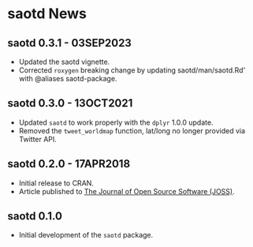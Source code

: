 
# saotd News

## saotd 0.3.1 - 03SEP2023

* Updated the saotd vignette.
* Corrected `roxygen` breaking change by updating saotd/man/saotd.Rd' with @aliases saotd-package.

## saotd 0.3.0 - 13OCT2021

* Updated `saotd` to work properly with the `dplyr` 1.0.0 update.
* Removed the `tweet_worldmap` function, lat/long no longer provided via Twitter API.

## saotd 0.2.0 - 17APR2018

* Initial release to CRAN.
* Article published to [The Journal of Open Source Software (JOSS)](https://joss.theoj.org/papers/10.21105/joss.00764).

## saotd 0.1.0

* Initial development of the `saotd` package.